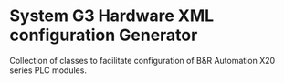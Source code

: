 # System G3 Hardware XML configuration Generator

Collection of classes to facilitate configuration of B&R Automation X20 series
PLC modules.

